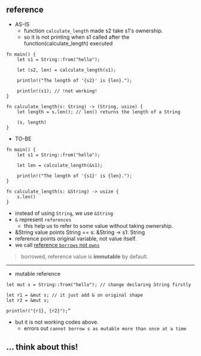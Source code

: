## reference

- AS-IS
  - function `calculate_length` made s2 take s1's ownership.
  - so it is not printing when s1 called after the function(calculate_length) executed
```
fn main() {
    let s1 = String::from("hello");

    let (s2, len) = calculate_length(s1);

    println!("The length of '{s2}' is {len}.");
    
    println!(s1); // !not working!
}

fn calculate_length(s: String) -> (String, usize) {
    let length = s.len(); // len() returns the length of a String

    (s, length)
}
```

- TO-BE
```
fn main() {
    let s1 = String::from("hello");

    let len = calculate_length(&s1);

    println!("The length of '{s1}' is {len}.");
}

fn calculate_length(s: &String) -> usize {
    s.len()
}
```


  - instead of using `String`, we use `&String`
  - `&` represent `references`
    - this help us to refer to some value without taking ownership.
  - &String value points String == s: &String -> s1: String
  - reference points original variable, not value itself.
  - we call <u>reference `borrows` not `owns`</u>
 

> borrowed, reference value is <b>immutable</b> by default.

---

- mutable reference


```
let mut s = String::from("hello"); // change declaring String firstly

let r1 = &mut s; // it just add & on original shape
let r2 = &mut s;

println!("{r1}, {r2}");”

```
- but it is not working codes above.
  - errors out `cannot borrow s as mutable more than once at a time`

... think about this!
---

